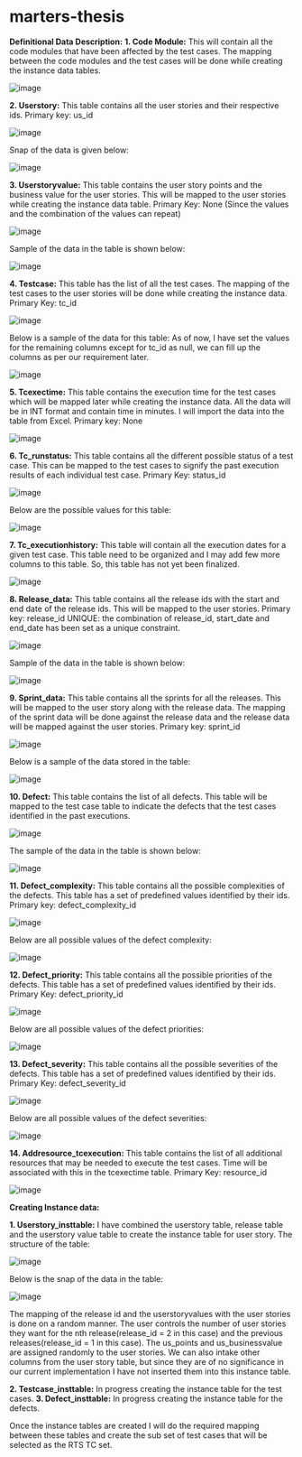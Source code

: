 # marters-thesis
**Definitional Data Description:**
**1.	Code Module:** This will contain all the code modules that have been affected by the test cases. The mapping between the code modules and the test cases will be done while creating the instance data tables.

 ![image](https://github.com/amondal8/marters-thesis/assets/134355254/5fd6a618-5ede-4819-a335-55ec05904861)

**2.	Userstory:** This table contains all the user stories and their respective ids.
Primary key: us_id

 ![image](https://github.com/amondal8/marters-thesis/assets/134355254/0fc77175-bf06-4f68-b155-b30dd572f487)

Snap of the data is given below:

![image](https://github.com/amondal8/marters-thesis/assets/134355254/9e8d9f52-7851-48ef-afd9-7b92665e9992)

 
**3.	Userstoryvalue:** This table contains the user story points and the business value for the user stories. This will be mapped to the user stories while creating the instance data table.
Primary Key: None (Since the values and the combination of the values can repeat)

 ![image](https://github.com/amondal8/marters-thesis/assets/134355254/54c69f39-43c7-444f-8530-fd461286d6c8)

Sample of the data in the table is shown below:

 ![image](https://github.com/amondal8/marters-thesis/assets/134355254/a291c225-b2d5-42c3-9765-fe066f61ee8f)

**4.	Testcase:** This table has the list of all the test cases. The mapping of the test cases to the user stories will be done while creating the instance data.
Primary Key: tc_id

 ![image](https://github.com/amondal8/marters-thesis/assets/134355254/dcdc68d0-1167-4340-8ed5-0ad53c26ed52)

Below is a sample of the data for this table: As of now, I have set the values for the remaining columns except for tc_id as null, we can fill up the columns as per our requirement later.

 ![image](https://github.com/amondal8/marters-thesis/assets/134355254/099cbe22-e5c6-4166-abcd-099cddd5c0f9)


**5.	Tcexectime:** This table contains the execution time for the test cases which will be mapped later while creating the instance data. All the data will be in INT format and contain time in minutes. I will import the data into the table from Excel.
Primary key: None

 ![image](https://github.com/amondal8/marters-thesis/assets/134355254/c0cda6b2-bc55-475d-98b9-18f90cb701da)

**6.	Tc_runstatus:** This table contains all the different possible status of a test case. This can be mapped to the test cases to signify the past execution results of each individual test case.
Primary Key: status_id

![image](https://github.com/amondal8/marters-thesis/assets/134355254/b851a0d4-921f-4865-ada3-c8f77b729b31)
 
Below are the possible values for this table:

 ![image](https://github.com/amondal8/marters-thesis/assets/134355254/0471a834-602c-4832-8060-a9ab681bbd8f)

**7.	Tc_executionhistory:** This table will contain all the execution dates for a given test case. This table need to be organized and I may add few more columns to this table. So, this table has not yet been finalized.

 ![image](https://github.com/amondal8/marters-thesis/assets/134355254/ca327f59-38ab-415d-b23d-0ce77b07c682)

**8.	Release_data:** This table contains all the release ids with the start and end date of the release ids. This will be mapped to the user stories.
Primary key: release_id
UNIQUE: the combination of release_id, start_date and end_date has been set as a unique constraint.

 ![image](https://github.com/amondal8/marters-thesis/assets/134355254/8f1ba682-e16a-4240-b0a5-54d0d9dc69d4)

Sample of the data in the table is shown below:

 ![image](https://github.com/amondal8/marters-thesis/assets/134355254/52545207-9051-42e4-af83-b84ebe64c292)

**9.	Sprint_data:** This table contains all the sprints for all the releases. This will be mapped to the user story along with the release data. The mapping of the sprint data will be done against the release data and the release data will be mapped against the user stories.
Primary key: sprint_id

![image](https://github.com/amondal8/marters-thesis/assets/134355254/bc012cd1-c501-4e37-9021-edbad22b370f)

 
Below is a sample of the data stored in the table:

 ![image](https://github.com/amondal8/marters-thesis/assets/134355254/ea063f0d-2f8c-48c3-bd1e-8a5c9f6e642a)

**10.	Defect:** This table contains the list of all defects. This table will be mapped to the test case table to indicate the defects that the test cases identified in the past executions.

 ![image](https://github.com/amondal8/marters-thesis/assets/134355254/6e6e064c-5d49-4535-8e07-dbc17c9ec6a5)

The sample of the data in the table is shown below:

 ![image](https://github.com/amondal8/marters-thesis/assets/134355254/0bafb095-f1fe-4bc8-95f0-62bfef3da517)

**11.	Defect_complexity:** This table contains all the possible complexities of the defects. This table has a set of predefined values identified by their ids.
Primary key: defect_complexity_id

 ![image](https://github.com/amondal8/marters-thesis/assets/134355254/78b7a70d-57d8-47af-9f11-a5a4c1183ccb)

Below are all possible values of the defect complexity:

 ![image](https://github.com/amondal8/marters-thesis/assets/134355254/36d5dd9a-156c-4df7-9516-a12f0dd06841)

**12.	Defect_priority:** This table contains all the possible priorities of the defects. This table has a set of predefined values identified by their ids.
Primary Key: defect_priority_id

 ![image](https://github.com/amondal8/marters-thesis/assets/134355254/1552287d-864b-4136-83ac-ddced02d9d38)

Below are all possible values of the defect priorities:

 ![image](https://github.com/amondal8/marters-thesis/assets/134355254/7278a292-04a9-40f8-b6ba-c93d31cf9624)

**13.	Defect_severity:** This table contains all the possible severities of the defects. This table has a set of predefined values identified by their ids.
Primary Key: defect_severity_id

 ![image](https://github.com/amondal8/marters-thesis/assets/134355254/3a0c3477-6cab-4b65-bd07-0e2f4288d24c)

Below are all possible values of the defect severities:
 
![image](https://github.com/amondal8/marters-thesis/assets/134355254/1078232a-2360-46a8-89d5-0960ef2769e2)

**14.	Addresource_tcexecution:** This table contains the list of all additional resources that may be needed to execute the test cases. Time will be associated with this in the tcexectime table.
Primary Key: resource_id

![image](https://github.com/amondal8/marters-thesis/assets/134355254/27a3becd-0099-4095-9b2d-0bb90b5c433c)


**Creating Instance data:**

**1.	Userstory_insttable:** I have combined the userstory table, release table and the userstory value table to create the instance table for user story. 
The structure of the table:

 ![image](https://github.com/amondal8/marters-thesis/assets/134355254/b9831047-6a64-4908-b74a-a7a80b08270e)

Below is the snap of the data in the table:

 ![image](https://github.com/amondal8/marters-thesis/assets/134355254/7dea2728-843b-43c9-9ed6-0a6507a3482e)

The mapping of the release id and the userstoryvalues with the user stories is done on a random manner. The user controls the number of user stories they want for the nth release(release_id = 2 in this case) and the previous releases(release_id = 1 in this case). The us_points and us_businessvalue are assigned randomly to the user stories. We can also intake other columns from the user story table, but since they are of no significance in our current implementation I have not inserted them into this instance table.


**2.	Testcase_insttable:** In progress creating the instance table for the test cases. 
**3.	Defect_insttable:** In progress creating the instance table for the defects. 

Once the instance tables are created I will do the required mapping between these tables and create the sub set of test cases that will be selected as the RTS TC set.
